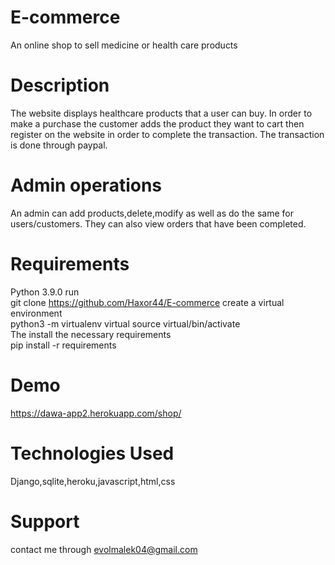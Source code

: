 # E-commerce
An online shop to sell medicine or health care products<br/>
# Description
The website displays healthcare products that a user can buy. In order to make a purchase the customer adds the product they want to cart then register on the website in order to complete the transaction.
The transaction is done through paypal.
<br/>

# Admin operations<br>
An admin can add products,delete,modify as well as do the same for users/customers.
They can also view orders that have been completed.

# Requirements<br>
Python 3.9.0
run<br/>
git clone https://github.com/Haxor44/E-commerce
create a virtual environment<br> 
python3 -m virtualenv virtual source virtual/bin/activate<br>
The install the necessary requirements<br>
pip install -r requirements

# Demo<br/>
https://dawa-app2.herokuapp.com/shop/<br/>

# Technologies Used<br/>
Django,sqlite,heroku,javascript,html,css<br>

# Support<br>
contact me through evolmalek04@gmail.com
